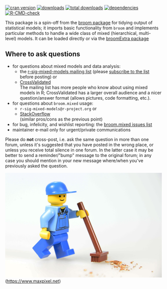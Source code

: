 <!-- badges: start -->
[![cran version](http://www.r-pkg.org/badges/version/broom.mixed)](https://cran.r-project.org/package=broom.mixed)
[![downloads](http://cranlogs.r-pkg.org/badges/broom.mixed)](http://cranlogs.r-pkg.org/badges/broom.mixed)
[![total downloads](http://cranlogs.r-pkg.org/badges/grand-total/broom.mixed)](http://cranlogs.r-pkg.org/badges/grand-total/broom.mixed)
[![dependencies](https://tinyverse.netlify.com/badge/broom.mixed)](https://CRAN.R-project.org/package=broom.mixed)
[![R-CMD-check](https://github.com/bbolker/broom.mixed/workflows/R-CMD-check/badge.svg)](https://github.com/bbolker/broom.mixed/actions)
<!-- badges: end -->

This package is a spin-off from the [broom package](https://github.com/tidyverse/broom) for tidying output of statistical models; it imports basic functionality from `broom` and implements particular methods to handle a wide class of mixed (hierarchical, multi-level) models. It can be loaded directly or via the [broomExtra package](https://CRAN.R-project.org/package=broomExtra)

## Where to ask questions

- for questions about mixed models and data analysis:
    - the [r-sig-mixed-models mailing list](https://stat.ethz.ch/mailman/listinfo/r-sig-mixed-models) (please [subscribe to the list](https://stat.ethz.ch/mailman/listinfo/r-sig-mixed-models) before posting) or 
	- [CrossValidated](https://stats.stackexchange.com)  
The mailing list has more people who know about using mixed models in R; CrossValidated has a larger overall audience and a nicer question/answer format (allows pictures, code formatting, etc.).
- for questions about `broom.mixed` usage:
    - `r-sig-mixed-models@r-project.org` or 
	- [StackOverflow](https://stackoverflow.com)  
	(similar pros/cons as the previous point)
- for bug, infelicity, and wishlist reporting: the [broom.mixed issues list](https://github.com/bbolker/broom.mixed/issues)
- maintainer e-mail only for urgent/private communications

Please do **not** cross-post, i.e. ask the same question in more than one forum, unless it's suggested that you have posted in the wrong place, or unless you receive total silence in one forum. In the latter case it may be better to send a reminder/"bump" message to the original forum; in any case you should mention in your new message where/when you've previously asked the question.

![](man/figures/Work-Lego-Males-Legomaennchen-Return-Workers-568039.jpg) (https://www.maxpixel.net)
